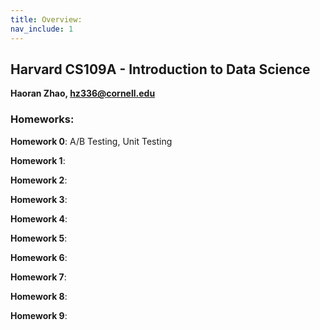 ```yaml
---
title: Overview:
nav_include: 1
---
```


## Harvard CS109A - Introduction to Data Science

**Haoran Zhao, hz336@cornell.edu**

### Homeworks:

**Homework 0**: A/B Testing, Unit Testing

**Homework 1**: 

**Homework 2**: 

**Homework 3**: 

**Homework 4**: 

**Homework 5**: 

**Homework 6**: 

**Homework 7**: 

**Homework 8**: 

**Homework 9**: 


